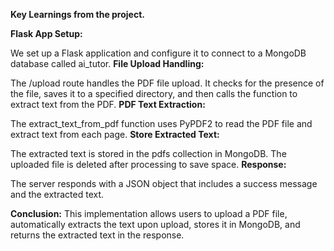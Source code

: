 **Key Learnings from the project.**

**Flask App Setup:**

We set up a Flask application and configure it to connect to a MongoDB database called ai_tutor.
**File Upload Handling:**

The /upload route handles the PDF file upload. It checks for the presence of the file, saves it to a specified directory, and then calls the function to extract text from the PDF.
**PDF Text Extraction:**

The extract_text_from_pdf function uses PyPDF2 to read the PDF file and extract text from each page.
**Store Extracted Text:**

The extracted text is stored in the pdfs collection in MongoDB. The uploaded file is deleted after processing to save space.
**Response:**

The server responds with a JSON object that includes a success message and the extracted text.

**Conclusion:**
This implementation allows users to upload a PDF file, automatically extracts the text upon upload, stores it in MongoDB, and returns the extracted text in the response.
